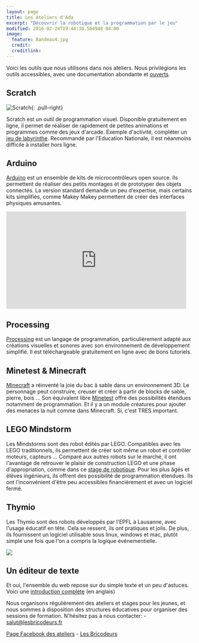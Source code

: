 ```yaml
---
layout: page
title: Les Ateliers d'Ada
excerpt: "Découvrir la robotique et la programmation par le jeu"
modified: 2016-02-24T19:44:38.564948-04:00
image:
  feature: Bandeau4.jpg
  credit:
  creditlink:
---
```

Voici les outils que nous utilisons dans nos ateliers. Nous privilégions les outils accessibles, avec une documentation abondante et [ouverts](/articles/LicencesOuvertes/).

## Scratch
![Scratch]({{site.url}}/images/scratch.jpg){: .pull-right}

Scratch est un outil de programmation visuel. Disponible gratuitement en ligne, il permet de réaliser de rapidement de petites animations et programmes comme des jeux d'arcade. Exemple d'activité, compléter un [jeu de labyrinthe](https://scratch.mit.edu/projects/130599499/). Recommandé par l'Education Nationale, il est néanmoins difficile à installer hors ligne.

## Arduino

[Arduino](https://fr.wikipedia.org/wiki/Arduino) est un ensemble de kits de microcontrôleurs open source. Ils permettent de réaliser des petits montages et de prototyper des objets connectés. La version standard demande un peu d’expertise, mais certains kits simplifiés, comme Makey Makey permettent de créer des interfaces physiques amusantes.
<iframe width="480" height="260" src="http://www.youtube.com/embed/HDc2LXOAoGk" frameborder="0" class="center"> </iframe>

## Processing

[Processing](https://processing.org/) est un langage de programmation, particulièrement adapté aux créations visuelles et sonores avec son environnement de développement simplifié. Il est téléchargeable gratuitement en ligne avec de bons tutoriels.

## Minetest & Minecraft

[Minecraft](https://minecraft.net/fr/) a réinventé la joie du bac à sable dans un environnement 3D. Le personnage peut construire, creuser et créer à partir de blocks de sable, pierre, bois ... Son équivalent libre [Minetest](http://www.minetest.net/) offre des possibilités étendues notamment de programmation. Et il y a un module créatures pour ajouter des menaces la nuit comme dans Minecraft. Si, c'est TRES important.

## LEGO Mindstorm

Les Mindstorms sont des robot édités par LEGO. Compatibles avec les LEGO traditionnels, ils permettent de créer soit même un robot et contrôler moteurs, capteurs ... Comparé aux autres robots sur le marché, il ont l'avantage de retrouver le plaisir de construction LEGO et une phase d'appropriation, comme dans ce [stage de robotique]({{site.url}}/articles/Le-Ballet-du-Code/). Pour les plus âgés et élèves ingénieurs, ils offrent des possibilité de programmation étendues. Ils ont l'inconvénient d'être peu accessibles financièrement et avec un logiciel fermé.

## Thymio

Les Thymio sont des robots développés par l'EPFL à Lausanne, avec l'usage éducatif en tête. Cela se ressent, ils ont pratiques et jolis. De plus, ils fournissent un logiciel utilisable sous linux, windows et mac, plutôt simple une fois que l'on a compris la logique événementielle.

<a href="https://t.co/D53co0uvXl"><img src="https://pbs.twimg.com/media/C5bMwsNXMAAoSYs.jpg"></a>

## Un éditeur de texte

Et oui, l'ensemble du web repose sur du simple texte et un peu d'astuces. Voici une [introduction complète](https://liris.cnrs.fr/amelie.cordier/wiki/blendteens/documents/build/html/index.html) (en anglais)




Nous organisons régulièrement des ateliers et stages pour les jeunes, et nous sommes à disposition des structures éducatives pour organiser des sessions de formation. N'hésitez pas à nous contacter: - [salut@lesbricodeurs.fr](mailto:salut@lesbricodeurs.fr) 

[Page Facebook des ateliers](https://www.facebook.com/Les-Ateliers-dAda-1010068332420661/) - [Les Bricodeurs](https://www.facebook.com/lesbricodeurs/)

